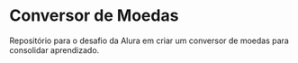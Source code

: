 # Conversor de Moedas
Repositório para o desafio da Alura em criar um conversor de moedas para consolidar aprendizado.
